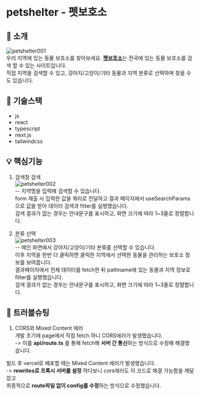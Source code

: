 # petshelter - 펫보호소     

## 🙋 소개
![petshelter001](https://github.com/Yeoreum-Han/nt_animalshelter/assets/127937169/c72714c9-4b39-4a26-8c50-12d70ca3ce68)   
우리 지역에 있는 동물 보호소를 찾아보세요. [**펫보호소**](https://petshelter.vercel.app/)는 전국에 있는 동물 보호소를 검색 할 수 있는 사이트입니다.   
직접 지역을 검색할 수 있고, 강아지/고양이/기타 동물과 지역 분류로 선택하며 찾을 수도 있습니다.   

## 📖 기술스택
* js
* react
* typescript
* next.js
* tailwindcss

## 💡 핵심기능 
1. 검색창 검색   
![petshelter002](https://github.com/Yeoreum-Han/nt_animalshelter/assets/127937169/6ecb3a6d-5e29-4ed9-9432-a39922e47d32)   
-- 지역명을 입력해 검색할 수 있습니다.  
form 제출 시 입력한 값을 쿼리로 전달하고 결과 페이지에서 useSearchParams으로 값을 받아 데이터 검색과 filter를 실행했습니다.  
검색 결과가 없는 경우는 안내문구를 표시하고, 화면 크기에 따라 1~3줄로 정렬합니다.  

2. 분류 선택  
![petshelter003](https://github.com/Yeoreum-Han/nt_animalshelter/assets/127937169/df878696-a394-4476-8f84-5028fad32d1d)  
-- 메인 화면에서 강아지/고양이/기타 분류를 선택할 수 있습니다.  
이후 지역을 한번 더 클릭하면 클릭한 지역에서 선택한 동물을 관리하는 보호소 정보를 보여줍니다.  
결과페이지에서 전체 데이터를 fetch한 뒤 pathname에 있는 동물과 지역 정보로 filter를 실행했습니다.  
검색 결과가 없는 경우는 안내문구를 표시하고, 화면 크기에 따라 1~3줄로 정렬합니다.  


## 🤔 트러블슈팅
1. CORS와 Mixed Content 에러  
개발 초기에 page에서 직접 fetch 하니 CORS에러가 발생했습니다.  
-> 이를 **api/route.ts** 를 통해 fetch해 **서버 간 통신**하는 방식으로 수정해 해결했습니다.  
  
빌드 후 vercel로 배포할 때는 Mixed Content 에러가 발생했습니다.  
-> **rewrites로 프록시 서버를 설정** 하다보니 cors에러도 이 코드로 해결 가능함을 깨달았고  
최종적으로 **route파일 없이 config를 수정**하는 방식으로 수정했습니다.
